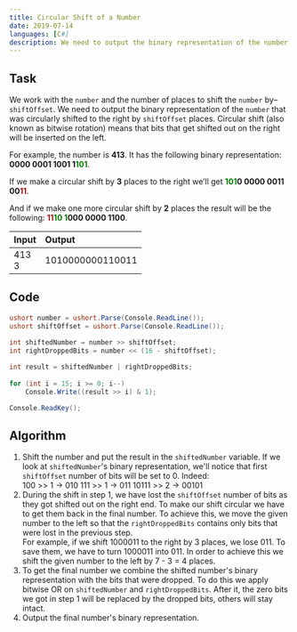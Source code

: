 ```yaml
---
title: Circular Shift of a Number
date: 2019-07-14
languages: [C#]
description: We need to output the binary representation of the number that was circularly shifted to the right.
---
```


## Task

We work with the `number` and the number of places to shift the `number` by–`shiftOffset`. We need to output the binary representation of the `number` that was circularly shifted to the right by `shiftOffset` places. Circular shift (also known as bitwise rotation) means that bits that get shifted out on the right will be inserted on the left.

For example, the number is **413**. It has the following binary representation: **0000 0001 1001 1<span style="color: #008000;">101</span>**.

If we make a circular shift by **3** places to the right we’ll get **<span style="color: #008000;">101</span>0 0000 0011 00<span style="color: #a31515;">11</span>**.

And if we make one more circular shift by **2** places the result will be the following: **<span style="color: #a31515;">11</span><span style="color: #008000;">10 1</span>000 0000 1100**.

| Input      | Output           |
| :--------- | :--------------- |
| 413<br>3   | 1010000000110011 |

## Code

```csharp
ushort number = ushort.Parse(Console.ReadLine());
ushort shiftOffset = ushort.Parse(Console.ReadLine());

int shiftedNumber = number >> shiftOffset;
int rightDroppedBits = number << (16 - shiftOffset);
    
int result = shiftedNumber | rightDroppedBits;
    
for (int i = 15; i >= 0; i--)
    Console.Write((result >> i) & 1);

Console.ReadKey();
```

## Algorithm

1. Shift the number and put the result in the `shiftedNumber` variable. If we look at `shiftedNumber`'s binary representation, we'll notice that first `shiftOffset` number of bits will be set to 0. Indeed:  
100 >> 1 -> 010
111 >> 1 -> 011
10111 >> 2 -> 00101
2. During the shift in step 1, we have lost the `shiftOffset` number of bits as they got shifted out on the right end. To make our shift circular we have to get them back in the final number. To achieve this, we move the given number to the left so that the `rightDroppedBits` contains only bits that were lost in the previous step.  
For example, if we shift 1000011 to the right by 3 places, we lose 011. To save them, we have to turn 1000011 into 011. In order to achieve this we shift the given number to the left by 7 - 3 = 4 places.
3. To get the final number we combine the shifted number's binary representation with the bits that were dropped. To do this we apply bitwise OR on `shiftedNumber` and `rightDroppedBits`. After it, the zero bits we got in step 1 will be replaced by the dropped bits, others will stay intact.
4. Output the final number's binary representation.
